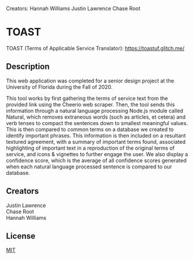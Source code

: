 

Creators:
Hannah Williams
Justin Lawrence
Chase Root

# TOAST

TOAST (Terms of Applicable Service Translator): https://toastuf.glitch.me/

## Description

This web application was completed for a senior design project at the University of Florida during the Fall of 2020.

This tool works by first gathering the terms of service text from the provided link using the Cheerio web scraper. Then, the tool sends this information through a natural language processing Node.js module called Natural, which removes extraneous words (such as articles, et cetera) and verb tenses to compact the sentences down to smallest meaningful values. This is then compared to common terms on a database we created to identify important phrases. This information is then included on a resultant textured agreement, with a summary of important terms found, associated highlighting of important text in a reproduction of the original terms of service, and icons & vignettes to further engage the user. We also display a confidence score, which is the average of all confidence scores generated when each natural language processed sentence is compared to our database.

## Creators
Justin Lawrence  
Chase Root  
Hannah Williams  

## License
[MIT](https://choosealicense.com/licenses/mit/)
